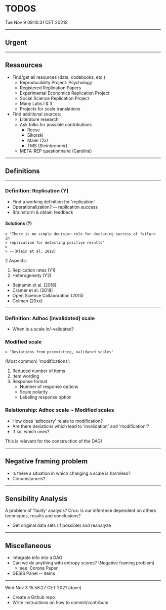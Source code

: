 # TODOS

Tue Nov 9 09:10:31 CET 2021S 

--- 

## Urgent

--- 

## Ressources

- Find/get all resources (data, codebooks, etc.)
    - Reproducibility Project: Psychology
    - Registered Replication Papers
    - Experimental Economics Replication Project
    - Social Science Replication Project
    - Many Labs I & II
    - Projects for scale translations
- Find additional sources: 
    - Literature research
    - Ask folks for possible contributions
        - Reese
        - Sikorski
        - Maier (2x)
        - TMS (Steinbrenner)
    - META-REP questionnaire (Caroline) 

--- 

## Definitions

--- 

### Definition: Replication (Y) 

- Find a working definition for 'replication' 
- Operationalization? -- replication success
- Brainstorm & obtain feedback 

#### Solutions (?)
    
    > "There is no simple decision rule for declaring success of failure in
    > replication for detecting positive results" 
    >
    > --(Klein et al. 2018)

2 Aspects:

1. Replication rates (Y1)
2. Heterogeneity (Y2)

- Bejnamin et al. (2018)
- Cramer et al. (2018)
- Open Science Collaboration (2015)
- Gelman (20xx)

--- 

### Definition: Adhoc (invalidated) scale

- When is a scale in/-validated? 

### Modified scale

    > "Deviations from preexisting, validated scales"

(Most common) 'modifications':
1. Reduced number of items
2. Item wording
3. Response format
    - Number of response options
    - Scale polarity
    - Labeling response option

### Relationship: Adhoc scale ~ Modified scales

- How does 'adhocery' relate to modification?
- Are there deviations which lead to 'invalidation' and 'modification'?
- If so, which ones?

This is relevant for the construction of the DAG! 

--- 

## Negative framing problem

- Is there a situation in which changing a scale is harmless?
- Circumstances? 

--- 

## Sensibility Analysis 

A problem of 'faulty' analysis? Crux: Is our inference dependent on others
techniques, results and conclusions?

- Get original data sets (if possible) and reanalyze

---

## Miscellaneous

- Integrate info into a DAG
- Can we do anything with entropy scores? (Negative framing problem)
    - see: Corona Paper
- GESIS Panel -- items

--- 

Wed Nov 3 15:58:27 CET 2021 (done)

- Create a Github repo
- Write instructions on how to commit/contribute

